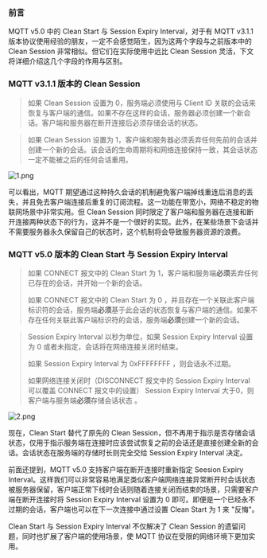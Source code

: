 ### 前言

MQTT v5.0 中的 Clean Start 与 Session Expiry Interval，对于有 MQTT v3.1.1 版本协议使用经验的朋友，一定不会感觉陌生，因为这两个字段与之前版本中的 Clean Session 非常相似。但它们在实际使用中远比 Clean Session 灵活，下文将详细介绍这几个字段的作用与区别。

### MQTT v3.1.1 版本的 Clean Session

> 如果 Clean Session 设置为 0，服务端必须使用与 Client ID 关联的会话来恢复与客户端的通信。如果不存在这样的会话，服务器必须创建一个新会话。客户端和服务器在断开连接后必须存储会话的状态。

> 如果 Clean Session 设置为 1，客户端和服务器必须丢弃任何先前的会话并创建一个新的会话。该会话的生命周期将和网络连接保持一致，其会话状态一定不能被之后的任何会话重用。

![1.png](https://static.emqx.net/images/0a1253b7c6915be73a459a107c67188c.png)

可以看出，MQTT 期望通过这种持久会话的机制避免客户端掉线重连后消息的丢失，并且免去客户端连接后重复的订阅流程。这一功能在带宽小，网络不稳定的物联网场景中非常实用。但 Clean Session 同时限定了客户端和服务器在连接和断开连接两种状态下的行为，这并不是一个很好的实现。此外，在某些场景下会话并不需要服务器永久保留自己的状态时，这个机制将会导致服务器资源的浪费。

### MQTT v5.0 版本的 Clean Start 与 Session Expiry Interval

> 如果 CONNECT 报文中的 Clean Start 为 1，客户端和服务端**必须**丢弃任何已存在的会话，并开始一个新的会话。
>
> 如果 CONNECT 报文中的 Clean Start 为 0 ，并且存在一个关联此客户端标识符的会话，服务端**必须**基于此会话的状态恢复与客户端的通信。如果不存在任何关联此客户端标识符的会话，服务端**必须**创建一个新的会话。

> Session Expiry Interval 以秒为单位，如果 Session Expiry Interval 设置为 0 或者未指定，会话将在网络连接关闭时结束。
>
> 如果 Session Expiry Interval 为 0xFFFFFFFF ，则会话永不过期。
>
> 如果网络连接关闭时（DISCONNECT 报文中的 Session Expiry Interval 可以覆盖 CONNECT 报文中的设置） Session Expiry Interval 大于0，则客户端与服务端**必须**存储会话状态 。

![2.png](https://static.emqx.net/images/3f3b5c920e0ed3a1bf587380dc1d401f.png)

现在，Clean Start 替代了原先的 Clean Session，但不再用于指示是否存储会话状态，仅用于指示服务端在连接时应该尝试恢复之前的会话还是直接创建全新的会话。会话状态在服务端的存储时长则完全交给 Session Expiry Interval 决定。

前面还提到，MQTT v5.0 支持客户端在断开连接时重新指定 Seesion Expiry Interval。这样我们可以非常容易地满足类似客户端网络连接异常断开时会话状态被服务器保留，客户端正常下线时会话则随着连接关闭而结束的场景，只需要客户端在断开连接时将 Session Expiry Interval 设置为 0 即可。即便是一个已经永不过期的会话，客户端也可以在下一次连接中通过设置 Clean Start 为 1 来 "反悔"。

Clean Start 与 Session Expiry Interval 不仅解决了 Clean Session 的遗留问题，同时也扩展了客户端的使用场景，使 MQTT 协议在受限的网络环境下更加实用。
